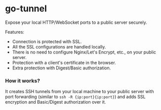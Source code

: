 
# go-tunnel

Expose your local HTTP/WebSocket ports to a public server securely.

Features:
- Connection is protected with SSL.
- All the SSL configurations are handled locally.
- There is no need to configure Nginx/Let's Encrypt, etc., on your public server.
- Protection with a client's certificate in the browser.
- Extra protection with Digest/Basic authorization.



 
### How it works?
It creates SSH tunnels from your local machine to your public server with port forwarding (similar to `ssh -R {ip:port}{ip:port}`)
and adds SSL encryption and Basic/Digest authorization over it.
